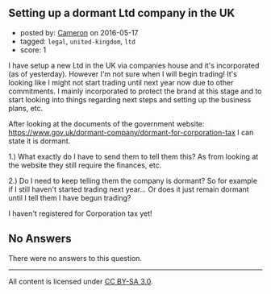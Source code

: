 ## Setting up a dormant Ltd company in the UK

- posted by: [Cameron](https://stackexchange.com/users/115185/cameron) on 2016-05-17
- tagged: `legal`, `united-kingdom`, `ltd`
- score: 1

I have setup a new Ltd in the UK via companies house and it's incorporated (as of yesterday). However I'm not sure when I will begin trading! It's looking like I might not start trading until next year now due to other commitments. I mainly incorporated to protect the brand at this stage and to start looking into things regarding next steps and setting up the business plans, etc.

 After looking at the documents of the government website: https://www.gov.uk/dormant-company/dormant-for-corporation-tax I can state it is dormant.

1.) What exactly do I have to send them to tell them this? As from looking at the website they still require the finances, etc.

2.) Do I need to keep telling them the company is dormant? So for example if I still haven't started trading next year... Or does it just remain dormant until I tell them I have begun trading?

I haven't registered for Corporation tax yet!

## No Answers

There were no answers to this question.


---

All content is licensed under [CC BY-SA 3.0](https://creativecommons.org/licenses/by-sa/3.0/).
